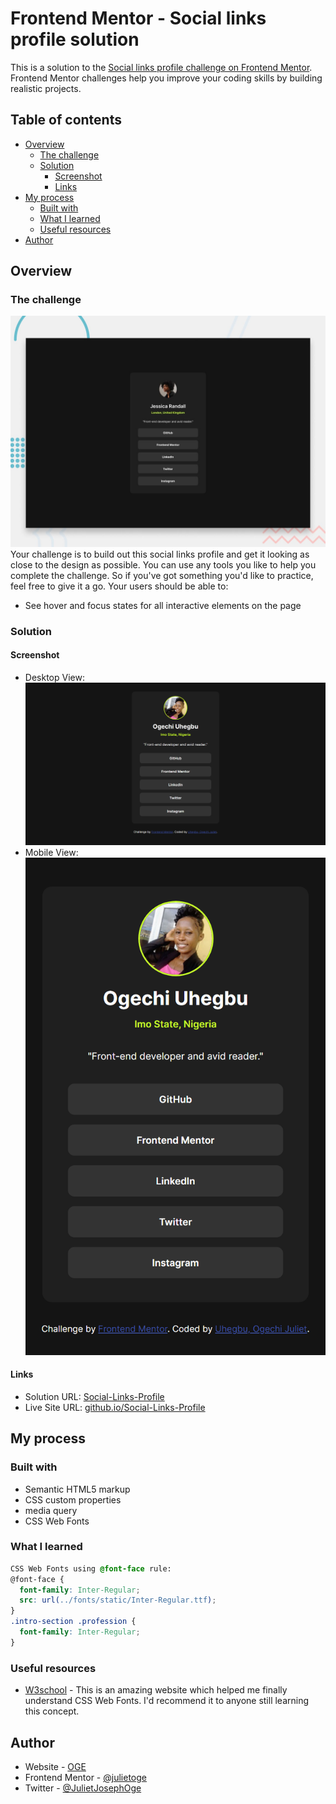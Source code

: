 # Frontend Mentor - Social links profile solution

This is a solution to the [Social links profile challenge on Frontend Mentor](https://www.frontendmentor.io/challenges/social-links-profile-UG32l9m6dQ). Frontend Mentor challenges help you improve your coding skills by building realistic projects.

## Table of contents

- [Overview](#overview)
  - [The challenge](#the-challenge)
  - [Solution](#Solution)
    - [Screenshot](#screenshot)
    - [Links](#links)
- [My process](#my-process)
  - [Built with](#built-with)
  - [What I learned](#what-i-learned)
  - [Useful resources](#useful-resources)
- [Author](#author)

## Overview

### The challenge

![Design preview for the Social links profile coding challenge](./design/challenge/desktop-preview.jpg)
Your challenge is to build out this social links profile and get it looking as close to the design as possible. You can use any tools you like to help you complete the challenge. So if you've got something you'd like to practice, feel free to give it a go.
Your users should be able to:

- See hover and focus states for all interactive elements on the page

### Solution
#### Screenshot
- Desktop View: ![](./design/solution/desktop-view.png)
- Mobile View: ![](./design/solution/mobile-view.png)

#### Links

- Solution URL: [Social-Links-Profile](https://github.com/julietoge/Social-Links-Profile)
- Live Site URL: [github.io/Social-Links-Profile](https://julietoge.github.io/Social-Links-Profile/)

## My process
### Built with
- Semantic HTML5 markup
- CSS custom properties
- media query
- CSS Web Fonts

### What I learned

```css
CSS Web Fonts using @font-face rule:
@font-face {
  font-family: Inter-Regular;
  src: url(../fonts/static/Inter-Regular.ttf);
}
.intro-section .profession {
  font-family: Inter-Regular;
}
```

### Useful resources

- [W3school](https://www.w3schools.com/css/css3_fonts.asp) - This is an amazing website which helped me finally understand CSS Web Fonts. I'd recommend it to anyone still learning this concept.

## Author

- Website - [OGE](https://www.uhegbu-ogechi-juliet.netlify.app.com)
- Frontend Mentor - [@julietoge](https://www.frontendmentor.io/profile/julietoge)
- Twitter - [@JulietJosephOge](https://twitter.com/JulietJosephOge)
